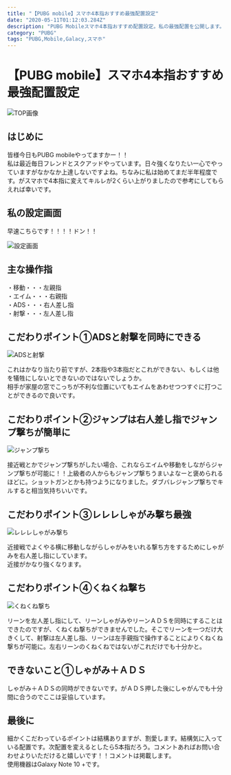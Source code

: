 ```yaml
---
title: "【PUBG mobile】スマホ4本指おすすめ最強配置設定"
date: "2020-05-11T01:12:03.284Z"
description: "PUBG Mobileスマホ4本指おすすめ配置設定。私の最強配置を公開します。こだわり配置なので参考にしていただければと思います。私は始めてまだ半年程度です。がスマホで4本指に変えてキルレが2くらい上がりました"
category: "PUBG"
tags: "PUBG,Mobile,Galacy,スマホ"
---
```


# 【PUBG mobile】スマホ4本指おすすめ最強配置設定

![TOP画像](https://paper-attachments.dropbox.com/s_3CB7BC154F836C064B571052768F7260D1082B7481843952815A69F8BFF1322A_1589177876805_Screenshot_20200511-151651_PUBG+MOBILE.jpg)

## はじめに

皆様今日もPUBG mobileやってますかー！！<br>
私は最近毎日フレンドとスクアッドやっています。日々強くなりたい一心でやっていますがなかなか上達しないですよね。ちなみに私は始めてまだ半年程度です。がスマホで4本指に変えてキルレが2くらい上がりましたので参考にしてもらえれば幸いです。


## 私の設定画面

早速こちらです！！！！ドン！！

![設定画面](https://paper-attachments.dropbox.com/s_3CB7BC154F836C064B571052768F7260D1082B7481843952815A69F8BFF1322A_1589177891151_Screenshot_20200511-151619_PUBG+MOBILE.jpg)



## 主な操作指

・移動・・・左親指<br>
・エイム・・・右親指<br>
・ADS・・・右人差し指<br>
・射撃・・・左人差し指<br>


## こだわりポイント①ADSと射撃を同時にできる
![ADSと射撃](https://paper-attachments.dropbox.com/s_3CB7BC154F836C064B571052768F7260D1082B7481843952815A69F8BFF1322A_1589178258972_image.png)


これはかなり当たり前ですが、2本指や3本指だとこれができない、もしくは他を犠牲にしないとできないのではないでしょうか。<br>
相手が家屋の窓でこっちが不利な位置にいてもエイムをあわせつつすぐに打つことができるので良いです。


## こだわりポイント②ジャンプは右人差し指でジャンプ撃ちが簡単に
![ジャンプ撃ち](https://paper-attachments.dropbox.com/s_3CB7BC154F836C064B571052768F7260D1082B7481843952815A69F8BFF1322A_1589178386281_image.png)


接近戦とかでジャンプ撃ちがしたい場合、これならエイムや移動をしながらジャンプ撃ちが可能に！！上級者の人からもジャンプ撃ちうまいよなーと褒められるほどに。ショットガンとかも持つようになりました。ダブバレジャンプ撃ちでキルすると相当気持ちいいです。


## こだわりポイント③レレレしゃがみ撃ち最強
![レレレしゃがみ撃ち](https://paper-attachments.dropbox.com/s_3CB7BC154F836C064B571052768F7260D1082B7481843952815A69F8BFF1322A_1589178583223_image.png)


近接戦でよくやる横に移動しながらしゃがみをいれる撃ち方をするためにしゃがみを右人差し指にしています。<br>
近接がかなり強くなります。


## こだわりポイント④くねくね撃ち
![くねくね撃ち](https://paper-attachments.dropbox.com/s_3CB7BC154F836C064B571052768F7260D1082B7481843952815A69F8BFF1322A_1589179148233_image.png)


リーンを左人差し指にして、リーンしゃがみやリーンＡＤＳを同時にすることはできたのですが、くねくね撃ちができませんでした。そこでリーンを一つだけ大きくして、射撃は左人差し指、リーンは左手親指で操作することによりくねくね撃ちが可能に。左右リーンのくねくねではないがこれだけでも十分かと。


## できないこと①しゃがみ＋ＡＤＳ

しゃがみ＋ＡＤＳの同時ができないです。がＡＤＳ押した後にしゃがんでも十分間に合うのでここは妥協しています。


## 最後に

細かくこだわっているポイントは結構ありますが、割愛します。結構気に入っている配置です。次配置を変えるとしたら5本指だろう。コメントあればお問い合わせよりいただけると嬉しいです！！コメントは掲載します。<br>
使用機器はGalaxy Note 10 +です。




